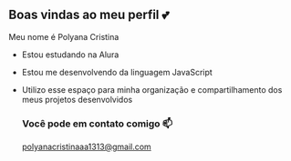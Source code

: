 ## Boas vindas ao meu perfil 💕

Meu nome é Polyana Cristina

- Estou estudando na Alura
- Estou me desenvolvendo da linguagem JavaScript
- Utilizo esse espaço para minha organização e compartilhamento dos meus projetos desenvolvidos

  ### Você pode em contato comigo 📫

  polyanacristinaaa1313@gmail.com
